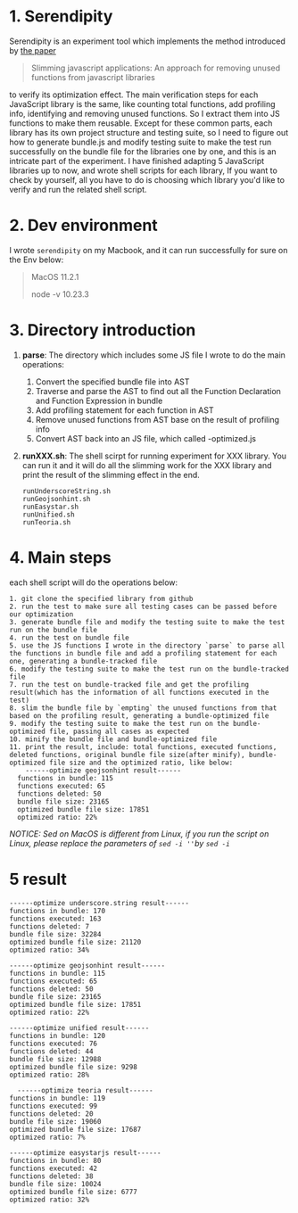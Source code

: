 # 1. Serendipity

Serendipity is an experiment tool which implements the method introduced by [the paper](http://bergel.eu/MyPapers/Cefe18a-Slimming.pdf) 

>Slimming javascript applications: An approach for removing unused functions from javascript libraries

to verify its optimization effect. The main verification steps for each JavaScript library is the same, like counting total functions, add profiling info, identifying and removing unused functions. So I extract them into JS functions to make them reusable. Except for these common parts, each library has its own project structure and testing suite, so I need to figure out how to generate bundle.js and modify testing suite to make the test run successfully on the bundle file for the libraries one by one, and this is an intricate part of the experiment. I have finished adapting 5 JavaScript libraries up to now, and wrote shell scripts for each library, If you want to check by yourself, all you have to do is choosing which library you'd like to verify and run the related shell script.

# 2. Dev environment

I wrote `serendipity` on my Macbook, and it can run successfully for sure on the Env below:

>MacOS 11.2.1
>
>node -v 10.23.3

# 3. Directory introduction

1. **parse**: The directory which includes some JS file I wrote to do the main operations:

   1. Convert the specified bundle file into AST 
   2. Traverse and parse the AST to find out all the Function Declaration and Function Expression in bundle
   3. Add profiling statement for each function in AST
   4. Remove unused functions from AST base on the result of profiling info
   5. Convert AST back into an JS file, which called -optimized.js

2. **runXXX.sh**: The shell scirpt for running experiment for XXX library. You can run it and it will do all the slimming work for the XXX library and print the result of the slimming effect in the end.

   ```
   runUnderscoreString.sh
   runGeojsonhint.sh
   runEasystar.sh
   runUnified.sh
   runTeoria.sh
   ```

# 4. Main steps

each shell script will do the operations below:

```
1. git clone the specified library from github
2. run the test to make sure all testing cases can be passed before our optimization
3. generate bundle file and modify the testing suite to make the test run on the bundle file
4. run the test on bundle file
5. use the JS functions I wrote in the directory `parse` to parse all the functions in bundle file and add a profiling statement for each one, generating a bundle-tracked file
6. modify the testing suite to make the test run on the bundle-tracked file
7. run the test on bundle-tracked file and get the profiling result(which has the information of all functions executed in the test)
8. slim the bundle file by `empting` the unused functions from that based on the profiling result, generating a bundle-optimized file
9. modify the testing suite to make the test run on the bundle-optimized file, passing all cases as expected
10. minify the bundle file and bundle-optimized file
11. print the result, include: total functions, executed functions, deleted functions, original bundle file size(after minify), bundle-optimized file size and the optimized ratio, like below:
	------optimize geojsonhint result------
  functions in bundle: 115
  functions executed: 65
  functions deleted: 50
  bundle file size: 23165
  optimized bundle file size: 17851
  optimized ratio: 22%
```

*NOTICE: Sed on MacOS is different from Linux, if you run the script on Linux, please replace the parameters of `sed -i ''`by `sed -i`*

# 5 result

```
------optimize underscore.string result------
functions in bundle: 170
functions executed: 163
functions deleted: 7
bundle file size: 32284
optimized bundle file size: 21120
optimized ratio: 34%

------optimize geojsonhint result------
functions in bundle: 115
functions executed: 65
functions deleted: 50
bundle file size: 23165
optimized bundle file size: 17851
optimized ratio: 22%

------optimize unified result------
functions in bundle: 120
functions executed: 76
functions deleted: 44
bundle file size: 12988
optimized bundle file size: 9298
optimized ratio: 28%

  ------optimize teoria result------
functions in bundle: 119
functions executed: 99
functions deleted: 20
bundle file size: 19060
optimized bundle file size: 17687
optimized ratio: 7%

------optimize easystarjs result------
functions in bundle: 80
functions executed: 42
functions deleted: 38
bundle file size: 10024
optimized bundle file size: 6777
optimized ratio: 32%
```

